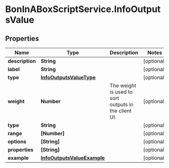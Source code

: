 # BonInABoxScriptService.InfoOutputsValue

## Properties

Name | Type | Description | Notes
------------ | ------------- | ------------- | -------------
**description** | **String** |  | [optional]
**label** | **String** |  | [optional]
**type** | [**InfoOutputsValueType**](InfoOutputsValueType.md) |  | [optional]
**weight** | **Number** | The weight is used to sort outputs in the client UI. | [optional]
**type** | **String** |  | [optional]
**range** | **[Number]** |  | [optional]
**options** | **[String]** |  | [optional]
**properties** | **[String]** |  | [optional]
**example** | [**InfoOutputsValueExample**](InfoOutputsValueExample.md) |  | [optional]


